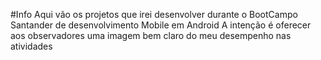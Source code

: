 #Info
Aqui vão os projetos que irei desenvolver durante o BootCampo Santander de desenvolvimento Mobile em Android
A intenção é oferecer aos observadores uma imagem bem claro do meu desempenho nas atividades
